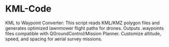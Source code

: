 # KML-Code
KML to Waypoint Converter: This script reads KML/KMZ polygon files and generates optimized lawnmower flight paths for drones. Outputs .waypoints files compatible with QGroundControl/Mission Planner. Customize altitude, speed, and spacing for aerial survey missions.
